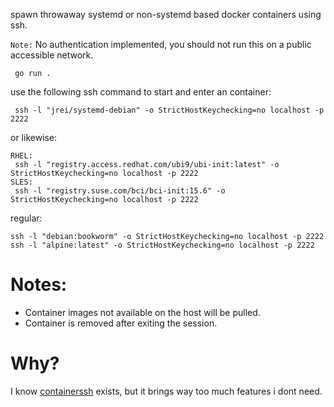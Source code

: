 spawn throwaway systemd or non-systemd based docker containers using ssh.

`Note:` No authentication implemented, you should not run this on a public
accessible network.

```
 go run .
```

use the following ssh command to start and enter an container:

```
 ssh -l "jrei/systemd-debian" -o StrictHostKeychecking=no localhost -p 2222
```

or likewise:

```
RHEL:
 ssh -l "registry.access.redhat.com/ubi9/ubi-init:latest" -o StrictHostKeychecking=no localhost -p 2222
SLES:
 ssh -l "registry.suse.com/bci/bci-init:15.6" -o StrictHostKeychecking=no localhost -p 2222
```

regular:

```
ssh -l "debian:bookworm" -o StrictHostKeychecking=no localhost -p 2222
ssh -l "alpine:latest" -o StrictHostKeychecking=no localhost -p 2222
```

# Notes:

* Container images not available on the host will be pulled.
* Container is removed after exiting the session.

# Why?

I know [containerssh](https://github.com/containerssh) exists, but it brings
way too much features i dont need.
